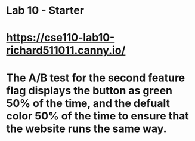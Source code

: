 # Lab 10 - Starter
# https://cse110-lab10-richard511011.canny.io/
# The A/B test for the second feature flag displays the button as green 50% of the time, and the defualt color 50% of the time to ensure that the website runs the same way.